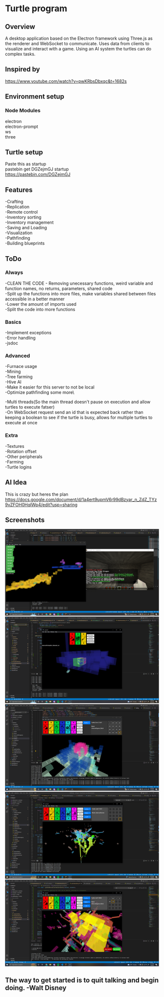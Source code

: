 # Turtle program
## Overview
A desktop application based on the Electron framework using Three.js as the renderer and WebSocket to communicate. Uses data from clients to visualize and interact with a game. Using an AI system the turtles can do complex tasks.

## Inspired by
https://www.youtube.com/watch?v=pwKRbsDbxqc&t=1682s

## Environment setup
### Node Modules
electron\
electron-prompt\
ws\
three

## Turtle setup
Paste this as startup\
pastebin get DGZejmGJ startup\
https://pastebin.com/DGZejmGJ

## Features
-Crafting\
-Replication\
-Remote control\
-Inventory sorting\
-Inventory management\
-Saving and Loading\
-Visualization\
-Pathfinding\
-Building blueprints

## ToDo
### Always
-CLEAN THE CODE - Removing unecessary functions, weird variable and function names, no returns, parameters, shared code\
-Split up the functions into more files, make variables shared between files accessible in a better manner\
-Lower the amount of imports used\
-Split the code into more functions

### Basics
-Implement exceptions\
-Error handling\
-jsdoc

### Advanced
-Furnace usage\
-Mining\
-Tree farming\
-Hive AI\
-Make it easier for this server to not be local\
-Optimize pathfinding some more\

-Multi threads(So the main thread doesn't pause on execution and allow turtles to execute fatser)\
-On WebSocket request send an id that is expected back rather than keeping a boolean to see if the turtle is busy, allows for multiple turtles to execute at once

### Extra
-Textures\
-Rotation offset\
-Other peripherals\
-Farming\
-Turtle logins

## AI Idea
This is crazy but heres the plan
https://docs.google.com/document/d/1a4ert9upmV6r99dBzyar_n_ZdZ_TYz9vZFOH0HqIWp4/edit?usp=sharing

## Screenshots
![Initial Tests](./images/example-12-30.PNG)
![Diamonds](./images/diamonds-12-30.PNG)
![House](./images/house-1-2.PNG)
![Pathfinding](./images/pathfinding-1-6.PNG)
![Selecting](./images/selecting-1-9.PNG)

## The way to get started is to quit talking and begin doing. -Walt Disney
